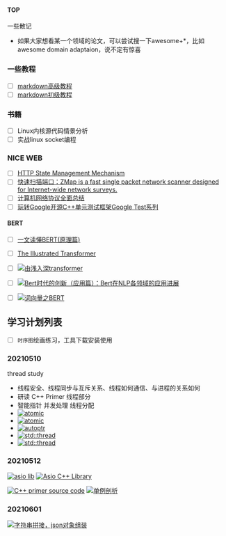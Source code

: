 
#### TOP
一些散记
* 如果大家想看某一个领域的论文，可以尝试搜一下awesome+*，比如awesome domain adaptaion，说不定有惊喜


### 一些教程

- [ ] <a href="https://markdown.com.cn/extended-syntax/" title="扩展语法">markdown高级教程</a> 
- [ ] <a href="https://markdown.com.cn/basic-syntax/" title="基本语法">markdown初级教程</a>

### 书籍
- [ ] Linux内核源代码情景分析
- [ ] 实战linux socket编程

### NICE WEB
- [ ] <a href="https://datatracker.ietf.org/doc/html/rfc6265" title="HTTP State Management Mechanism">HTTP State Management Mechanism</a>
- [ ] <a href="https://github.com/zmap/zmap" target="_blank">快速扫描端口：ZMap is a fast single packet network scanner designed for Internet-wide network surveys.</a>
- [ ] [计算机网络协议全面总结](./doc/web_page/NetworkProtocol.md)
- [ ] <a href="https://www.cnblogs.com/coderzh/" title="玩转Google开源C++单元测试框架Google Test系列" target="_blank">玩转Google开源C++单元测试框架Google Test系列</a>
#### BERT
- [ ] [一文读懂BERT(原理篇)](./doc/web_page/BERT-Principles.md) 
- [ ] [The Illustrated Transformer](./doc/web_page/TheIllustratedTransformer.md)
- [ ] <a href="https://zhuanlan.zhihu.com/p/303080210" target="_blank"><img src="https://img.shields.io/badge/-由浅入深transformer-F08080" alt="由浅入深transformer"/> </a>
- [ ] <a href="https://zhuanlan.zhihu.com/p/68446772" target="_blank"><img src="https://img.shields.io/badge/-Bert时代的创新（应用篇）：Bert在NLP各领域的应用进展-DB7093" alt="Bert时代的创新（应用篇）：Bert在NLP各领域的应用进展"/> </a>
- [ ] <a href="https://zhuanlan.zhihu.com/p/48612853" target="_blank"><img src="https://img.shields.io/badge/-词向量之BERT-DDA0DD" alt="词向量之BERT"/> </a>



## 学习计划列表

- [ ] `时序图`绘画练习，工具下载安装使用



### 20210510

thread study<br>

<ul>
  <li>线程安全、线程同步与互斥关系、线程如何通信、与进程的关系如何</li>
  <li>研读 C++ Primer 线程部分</li>
  <li>智能指针 并发处理 线程分配</li>
  <li> <a href="https://www.jianshu.com/p/8c1bb012d5f8" target="_blank"> <img src="https://img.shields.io/badge/atomic-🤏研究一下-red" alt="atomic"/> </a></li>
  <li> <a href="https://zhuanlan.zhihu.com/p/107092432" target="_blank"> <img src="https://img.shields.io/badge/atomic-🤏研究2下-red" alt="atomic"/> </a> </li>
  <li> <a href="https://www.cnblogs.com/wxquare/p/4759020.html" target="_blank"> <img src="https://img.shields.io/badge/autoptr-🤏研究一下-r" alt="autoptr"/> </a> </li>
  <li> <a href="https://www.runoob.com/w3cnote/cpp-std-thread.html" target="_blank">  <img src="https://img.shields.io/badge/std::thread-🤏研究一下-yellowgreen" alt="std::thread"/> </a> </li>
  <li> <a href="https://www.cnblogs.com/haippy/p/3236136.html " target="_blank">  <img src="https://img.shields.io/badge/std::thread-🤏研究2下-yellowgreen" alt="std::thread"/> </a></li>
</ul>

### 20210512

<a href="https://blog.csdn.net/hepangda/article/details/85236693 " target="_blank"><img src="https://img.shields.io/badge/asio lib-🤏-r" alt="asio lib"/></a>
<a href="https://think-async.com/Asio/asio-1.18.1/doc/asio/overview/core/threads.html " target="_blank"><img src="https://img.shields.io/badge/Asio C++ Library-🤏-r" alt="Asio C++ Library"/></a>



<a href="https://www.informit.com/store/c-plus-plus-primer-9780321714114" target="_blank"><img src="https://img.shields.io/badge/C++ primer source code-🤏-r" alt="C++ primer source code"/></a>
<a href="https://www.cnblogs.com/sunchaothu/p/10389842.html" target="_blank"><img src="https://img.shields.io/badge/单例剖析-🤏-r" alt="单例剖析"/></a>


### 20210601

<a href=" https://blog.csdn.net/andy_5826_liu/article/details/85309634" target="_blank"><img src="https://img.shields.io/badge/字符串拼接，json对象组装-🤏-r" alt="字符串拼接，json对象组装"/></a>



<datalist id="default-colors">
<option value="brightgreen"></option>
<option value="green"></option>
<option value="yellowgreen"></option>
<option value="yellow"></option>
<option value="orange"></option>
<option value="red"></option>
<option value="lightgrey">
</option><option value="blue"
></option></datalist>

